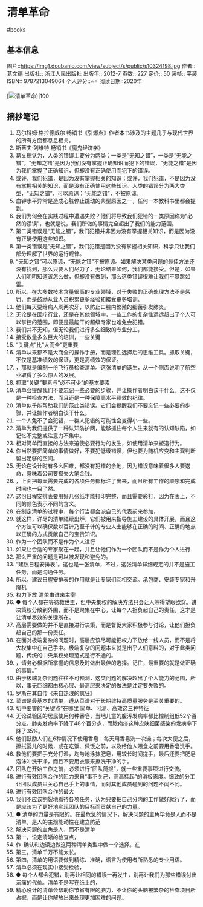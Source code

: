 ---
---

# 清单革命
#books 
## 基本信息

图片::https://img1.doubanio.com/view/subject/s/public/s10324198.jpg 
作者:: 葛文德
出版社:: 浙江人民出版社
出版年:: 2012-7
页数:: 227
定价:: 50
装帧:: 平装
ISBN:: 9787213049064
个人评分::⭐⭐
阅读日期::2020年

 [![清单革命}|100](https://img1.doubanio.com/view/subject/s/public/s10324198.jpg  )

## 摘抄笔记

1.  马尔科姆·格拉德威尔 畅销书《引爆点》作者本书涉及的主题几乎与现代世界的所有方面都息息相关。
2.  斯蒂夫·列维特 畅销书《魔鬼经济学》
3.  葛文徳认为，人类的错误主要分为两类：一类是“无知之错”，一类是“无能之错”。“无知之错”是因为我们没有掌握正确知识而犯下的错误，“无能之错”是因为我们掌握了正确知识，但却没有正确使用而犯下的错误。
4.  或许，我们犯错，是因为没有掌握相关的知识；或许，我们犯错，不是因为没有掌握相关的知识，而是没有正确使用这些知识。人类的错误分为两大类型，“无知之错”，可以原谅；“无能之错”，不被原谅。
5.  血钾水平异常是造成心脏停止跳动的典型原因之一，任何一本教科书里都会提到。
6.  我们为何会在实践过程中遭遇失败？他们将导致我们犯错的一类原因称为“必然的谬误”，也就是说，我们所做的事情完全超出了我们的能力范围。
7.  第二类错误是“无能之错”，我们犯错并非因为没有掌握相关知识，而是因为没有正确使用这些知识。
8.  第一类错误是“无知之错”，我们犯错是因为没有掌握相关知识，科学只让我们部分理解了世界的运行规律。
9.  “无知之错”可以原谅，“无能之错”不被原谅。如果解决某类问题的最佳方法还没有找到，那么只要人们尽力了，无论结果如何，我们都能接受。但是，如果人们明明知道该怎么做，但却没有做到，那么这类错误很难让我们不暴跳如雷。
10.  所以，在大多数技术含量很高的专业领域，对于失败的正确处理方法不是惩罚，而是鼓励从业人员积累更多经验和接受更多培训。
11.  他们每天要给病人刷两次牙，以防止口腔内繁殖的细菌引发肺炎。
12.  无论是在医疗行业，还是在其他领域中，一些工作的复杂性远远超出了个人可以掌控的范围，即便是最能干的超级专家也难免会犯错。
13.  我们并不无知，但无论我们进行多么细致的专业分工，
14.  接受数量多么巨大的培训，一些关键
15.  “关键点”比“大而全”更重要
16.  清单从来都不是大而全的操作手册，而是理性选择后的思维工具。抓取关键，不仅是基准绩效的保证，更是高绩效的保证。
17.  ，那就是编制一份飞行员检查清单。这张清单的诞生，从一个侧面说明了航空业取得了多么惊人的发展。
18.  抓取“关键”要素与“必不可少”的基本要素
19.  清单会提醒我们不要忘记一些必要的步骤，并让操作者明白该干什么。这不仅是一种检查方法，而且还是一种保障高水平绩效的纪律。
20.  清单似乎能帮助我们防范此类错误。它们会提醒我们不要忘记一些必要的步骤，并让操作者明白该干什么。
21.  一个人免不了会犯错，一群人犯错的可能性会变得小一些。
22.  清单为我们提供了一种认知防护网，能够抓住每个人生来就有的认知缺陷，如记忆不完整或注意力不集中。
23.  相对简单而直接的方法来迫使必要行为的发生，如使用清单来塑造行为。
24.  你当然要把简单的事情做好，不要犯低级错误，但也要为随机应变和主观判断留出足够的空间。
25.  无论在设计时有多么困难，都没有犯错的余地，因为错误意味着很多人要送命，意味着公司要损失大笔金钱。
26.  ，上面把每天需要完成的各项任务都标注了出来，而且所有工作的顺序和完成时间也一目了然。
27.  这份日程安排表要用好几张纸才能打印完整，而且需要彩打，因为在表上，不同的颜色表示不同的含义。
28.  在制定清单的过程中，每个行当都会派自己的代表前来参加，
29.  就这样，详尽的清单陆续出炉，它们被用来指导施工建设的具体开展，而且这个方法可以确保数以百计乃至千计的专业人士能够在正确的时间、正确的地点以正确的方式贡献自己的宝贵知识。
30.  作为一个团队而不是作为个人进行
31.  如果让合适的专家聚在一起，并且让他们作为一个团队而不是作为个人进行
32.  那么严重的问题是可以被发现和避免的。
33.  “建议日程安排表”。这也是一张清单，不过，这张清单详细规定的并不是施工任务，而是沟通任务。
34.  所以，建议日程安排表的作用就是让专家们互相交流。承包商、安装专家和升降机
35.  权力下放 清单由谁来主宰
36.  ● 每个人都在等待救世主，但中央集权的解决方法只会让人等得望眼欲穿。讲决策权分散到外围，而不是聚集在中心，让每个人担负起自己的责任，这才是让清单奏效的关键所在。
37.  高层需要做的并不是直接进行决策，而是督促大家积极参与讨论，让他们担负起自己的那一份责任。
38.  在面对极端复杂的问题时，高层应该尽可能把权力下放给一线人员，而不是将大权集中在自己手中。极端复杂的问题本来就是出乎人们意料的，对于此类问题，传统的中央集权处理范式是行不通的。
39.  ，请务必根据所掌握的信息及时做出最佳的选择。记住，最重要的就是做正确的事情。”
40.  由于极端复杂问题往往不可预测，这类问题的解决超出了个人能力的范围，所以，事无巨细都由核心层、最高层来决定的做法是注定要失败的。
41.  罗斯在其自传《来自热浪的疯狂》
42.  菜谱是最基本的清单，遵从菜谱对于长期维持高质量服务是至关重要的。
43.  切中要害的“关键点”在哪里 简单、可测、高效这三种特征
44.  无论试验区的居民使用何种香皂，当地儿童的腹泻发病率都比控制组低52个百分点，肺炎发病率下降了48个百分点，而脓疱疹这种皮肤细菌感染的发病率下降了35%。
45.  他们鼓励人们在6种情况下使用香皂：每天用香皂洗一次澡；每次大便之后，擦拭婴儿的时候，或在吃饭、做饭之前，以及给他人喂食之前要用香皂洗手。
46.  教他们要把手充分打湿，均勻地涂抹肥皂，用较长时间搓手，最后还要把肥皂泡沫冲洗干净，而且不要用衣服来擦洗干净的手。
47.  团队在开始工作之前，必须进行“团队简报”，就一些重要事项进行交流。
48.  进行有效团队合作的阻力来自“事不关己，高高挂起”的消极态度。细致的分工让团队成员只关心自己手上的事情，而对其他成员碰到的问题不闻不问。
49.  进行有效团队合作的最大
50.  我们不应该割裂地看待各项任务，认为只要把自己分内的工作做好就行了，而是应该为了更好地实现团队的目标而贡献自己的力量。
51.  ● 清单的力量是有限的。在最危急的情况下，解决问题的主角毕竟是人而不是清单，是人的主观能动性在建立防范
52.  解决问题的主角是人，而不是清单
53.  第一，设定清晰的检查点，
54.  作-确认和边读边做这两种清单类型中做一个选择。在
55.  第三，清单千万不能太长。
56.  第四，清单的用语要做到精练、准确，语言为使用者所熟悉的专业用语。
57.  清单必须在现实中接受检验，
58.  ● 每个人都会犯错，别再让相同的错误一再发生，别再让我们为那些错误付出沉痛的代价。清单不是写在纸上的，
59.  精心设计的清单会帮助你节省有限的脑力，不让你的头脑被繁杂的检查项目所占据，而是让你解放出来处理更加困难的问题。